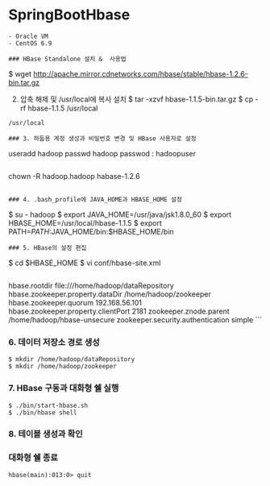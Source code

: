 # SpringBootHbase

```
- Oracle VM
- CentOS 6.9

### HBase Standalone 설치 &  사용법

```
$ wget http://apache.mirror.cdnetworks.com/hbase/stable/hbase-1.2.6-bin.tar.gz

2. 압축 해제 및 /usr/local에 복사 설치
$ tar -xzvf hbase-1.1.5-bin.tar.gz
$ cp -rf hbase-1.1.5 /usr/local
```
/usr/local

### 3. 하둡용 계정 생성과 비밀번호 변경 및 HBase 사용자로 설정
```
useradd hadoop
passwd hadoop
passwod : hadoopuser
```
```
chown -R hadoop.hadoop habase-1.2.6
```

### 4. .bash_profile에 JAVA_HOME과 HBASE_HOME 설정
```
$ su - hadoop
$ export JAVA_HOME=/usr/java/jsk1.8.0_60
$ export HBASE_HOME=/usr/local/hbase-1.1.5
$ export PATH=$PATH:$JAVA_HOME/bin:$HBASE_HOME/bin
```
### 5. HBase의 설정 편집
```
$ cd $HBASE_HOME
$ vi conf/hbase-site.xml
```
```
<!-- conf/hbase-site.xml 내용 -->
<configuration>
  <property>
    <name>hbase.rootdir</name>
    <value>file:///home/hadoop/dataRepository</value>
  </property>
  <property>
    <name>hbase.zookeeper.property.dataDir</name>
    <value>/home/hadoop/zookeeper</value>
  </property>
  <property>
    <name>hbase.zookeeper.quorum</name>
    <value>192.168.56.101</value>
  </property>
  <property>
    <name>hbase.zookeeper.property.clientPort</name>
    <value>2181</value>
  </property>
  <property>
    <name>zookeeper.znode.parent</name>
    <value>/home/hadoop/hbase-unsecure</value>
  </property>
  <property>
    <name>zookeeper.security.authentication</name>
    <value>simple</value>
  </property>
</configuration>
```

### 6. 데이터 저장소 경로 생성
```
$ mkdir /home/hadoop/dataRepository
$ mkdir /home/hadoop/zookeeper
```

### 7. HBase 구동과 대화형 쉘 실행
```
$ ./bin/start-hbase.sh
$ ./bin/hbase shell
```

### 8. 테이블 생성과 확인

### 대화형 쉘 종료
```
hbase(main):013:0> quit
```


